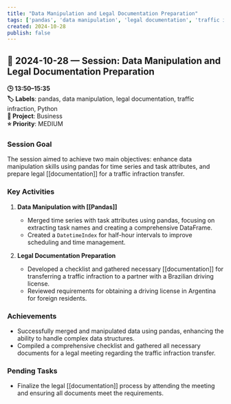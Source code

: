 ```yaml
---
title: "Data Manipulation and Legal Documentation Preparation"
tags: ['pandas', 'data manipulation', 'legal documentation', 'traffic infraction', 'Python']
created: 2024-10-28
publish: false
---
```


## 📅 2024-10-28 — Session: Data Manipulation and Legal Documentation Preparation

**🕒 13:50–15:35**  
**🏷️ Labels**: pandas, data manipulation, legal documentation, traffic infraction, Python  
**📂 Project**: Business  
**⭐ Priority**: MEDIUM  


### Session Goal
The session aimed to achieve two main objectives: enhance data manipulation skills using pandas for time series and task attributes, and prepare legal [[documentation]] for a traffic infraction transfer.

### Key Activities
1. **Data Manipulation with [[Pandas]]**
   - Merged time series with task attributes using pandas, focusing on extracting task names and creating a comprehensive DataFrame.
   - Created a `DatetimeIndex` for half-hour intervals to improve scheduling and time management.

2. **Legal Documentation Preparation**
   - Developed a checklist and gathered necessary [[documentation]] for transferring a traffic infraction to a partner with a Brazilian driving license.
   - Reviewed requirements for obtaining a driving license in Argentina for foreign residents.

### Achievements
- Successfully merged and manipulated data using pandas, enhancing the ability to handle complex data structures.
- Compiled a comprehensive checklist and gathered all necessary documents for a legal meeting regarding the traffic infraction transfer.

### Pending Tasks
- Finalize the legal [[documentation]] process by attending the meeting and ensuring all documents meet the requirements.
